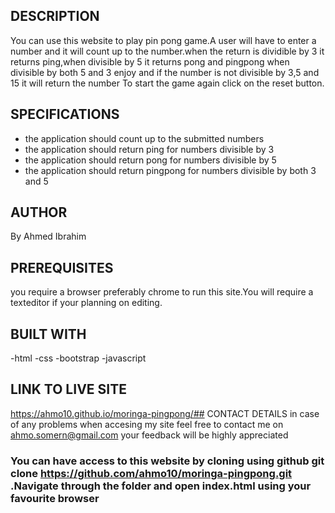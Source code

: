 ## DESCRIPTION

You can use this website to play pin pong game.A user will have to enter a number and it will count up to the number.when the return is dividible by 3 it returns ping,when divisible by 5 it returns pong and pingpong when divisible by both 5 and 3 enjoy
and if the number is not divisible by 3,5 and 15 it will return the number
To start the game again click on the reset button.

## SPECIFICATIONS

-   the application should count up to the submitted numbers
-   the application should return ping for numbers divisible by 3
-   the application should return pong for numbers divisible by 5
-   the application should return pingpong for numbers divisible by both 3 and 5

## AUTHOR
By Ahmed Ibrahim
## PREREQUISITES
you require a browser preferably chrome to run this site.You will require a texteditor if your planning on editing.
## BUILT WITH
-html
-css
-bootstrap
-javascript
## LINK TO LIVE SITE
https://ahmo10.github.io/moringa-pingpong/## CONTACT DETAILS
in case of any problems when accesing my site feel free to contact me on ahmo.somern@gmail.com your feedback will be highly appreciated
### You can have access to this website by cloning using github git clone https://github.com/ahmo10/moringa-pingpong.git .Navigate through the folder and open index.html using your favourite browser
